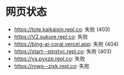 # 网页状态
- https://tote.kaikaixin.repl.co: 失败 (403)
- https://V2.sukure.repl.co: 失败
- https://bing-ai-coral.vercel.app: 失败 (404)
- https://start--stpstyc.repl.co: 失败 (403)
- https://ys.pyxzp.repl.co: 失败
- https://rows--zixk.repl.co: 失败
